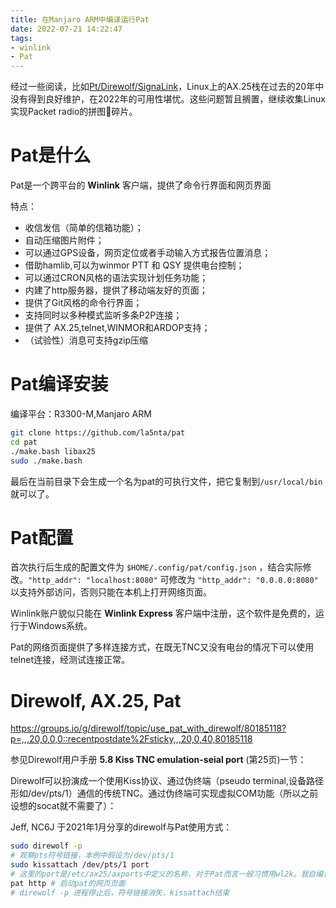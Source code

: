 ```yaml
---
title: 在Manjaro ARM中编译运行Pat
date: 2022-07-21 14:22:47
tags:
- winlink
- Pat
---
```

经过一些阅读，比如[Pt/Direwolf/SignaLink](https://groups.google.com/g/pat-users/c/tY1b15MD7ZM)，Linux上的AX.25栈在过去的20年中没有得到良好维护，在2022年的可用性堪忧。这些问题暂且搁置，继续收集Linux实现Packet radio的拼图🧩碎片。

# Pat是什么
Pat是一个跨平台的 **Winlink** 客户端，提供了命令行界面和网页界面

特点：

* 收信发信（简单的信箱功能）；
* 自动压缩图片附件；
* 可以通过GPS设备，网页定位或者手动输入方式报告位置消息；
* 借助hamlib,可以为winmor PTT 和 QSY 提供电台控制；
* 可以通过CRON风格的语法实现计划任务功能；
* 内建了http服务器，提供了移动端友好的页面；
* 提供了Git风格的命令行界面；
* 支持同时以多种模式监听多条P2P连接；
* 提供了 AX.25,telnet,WINMOR和ARDOP支持；
* （试验性）消息可支持gzip压缩

# Pat编译安装
编译平台：R3300-M,Manjaro ARM
```bash
git clone https://github.com/la5nta/pat
cd pat
./make.bash libax25
sudo ./make.bash
```
最后在当前目录下会生成一个名为pat的可执行文件，把它复制到`/usr/local/bin`就可以了。

# Pat配置
首次执行后生成的配置文件为 `$HOME/.config/pat/config.json` ，结合实际修改。`"http_addr": "localhost:8080"` 可修改为 `"http_addr": "0.0.0.0:8080"` 以支持外部访问，否则只能在本机上打开网络页面。

Winlink账户貌似只能在 **Winlink Express** 客户端中注册，这个软件是免费的，运行于Windows系统。

Pat的网络页面提供了多样连接方式，在既无TNC又没有电台的情况下可以使用telnet连接，经测试连接正常。

# Direwolf, AX.25, Pat

https://groups.io/g/direwolf/topic/use_pat_with_direwolf/80185118?p=,,,20,0,0,0::recentpostdate%2Fsticky,,,20,0,40,80185118

参见Direwolf用户手册 **5.8 Kiss TNC emulation-seial port** (第25页)一节：

Direwolf可以扮演成一个使用Kiss协议、通过伪终端（pseudo terminal,设备路径形如/dev/pts/1）通信的传统TNC。通过伪终端可实现虚拟COM功能（所以之前设想的socat就不需要了）：



Jeff, NC6J 于2021年1月分享的direwolf与Pat使用方式：
```bash
sudo direwolf -p 
# 观察pts符号链接，本例中假设为/dev/pts/1
sudo kissattach /dev/pts/1 port
# 这里的port是/etc/ax25/axports中定义的名称，对于Pat而言一般习惯用wl2k。我自编译的ax25apps,ax25tools,libax25不知为何没有将这些配置文件复制到指定位置
pat http # 启动pat的网页页面
# direwolf -p 进程停止后，符号链接消失，kissattach结束
```